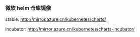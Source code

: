 ### 微软 helm 仓库镜像
stable: http://mirror.azure.cn/kubernetes/charts/

incubator: http://mirror.azure.cn/kubernetes/charts-incubator/

